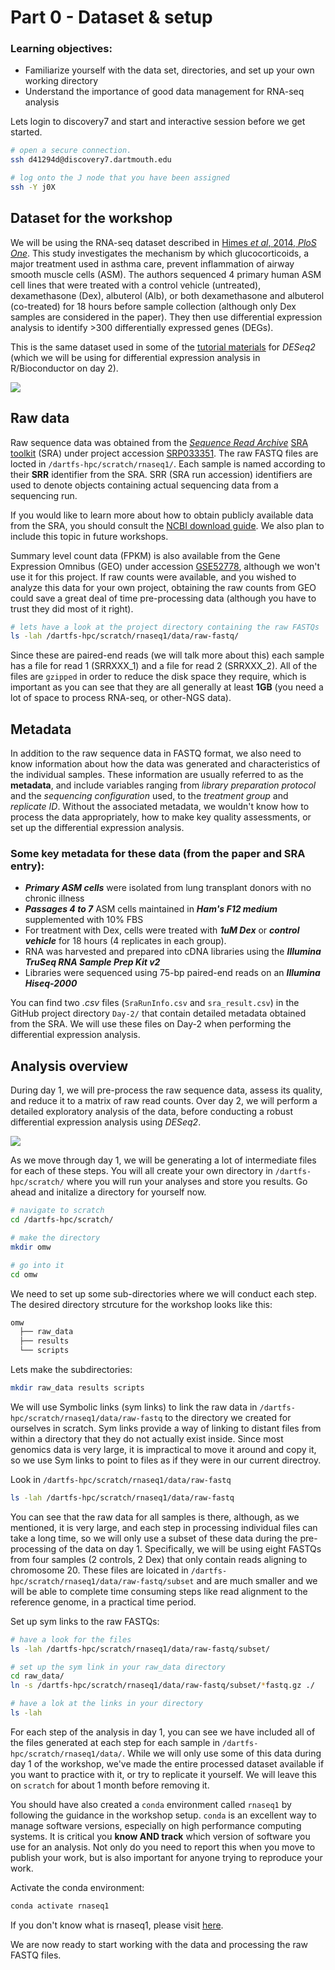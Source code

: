 # Part 0 - Dataset & setup

### Learning objectives: 
- Familiarize yourself with the data set, directories, and set up your own working directory
- Understand the importance of good data management for RNA-seq analysis

Lets login to discovery7 and start and interactive session before we get started.  
```bash
# open a secure connection.
ssh d41294d@discovery7.dartmouth.edu

# log onto the J node that you have been assigned
ssh -Y j0X
```

## Dataset for the workshop 

We will be using the RNA-seq dataset described in [Himes *et al*, 2014, *PloS One*](https://journals.plos.org/plosone/article?id=10.1371/journal.pone.0099625). This study investigates the mechanism by which glucocorticoids, a major treatment used in asthma care, prevent inflammation of airway smooth muscle cells (ASM). The authors sequenced 4 primary human ASM cell lines that were treated with a control vehicle (untreated), dexamethasone (Dex), albuterol (Alb), or both dexamethasone and albuterol (co-treated) for 18 hours before sample collection (although only Dex samples are considered in the paper). They then use differential expression analysis to identify >300 differentially expressed genes (DEGs). 

This is the same dataset used in some of the [tutorial materials](http://bioconductor.org/packages/devel/bioc/vignettes/DESeq2/inst/doc/DESeq2.html) for *DESeq2* (which we will be using for differential expression analysis in R/Bioconductor on day 2). 

![](../figures/experiment.png)

## Raw data 

Raw sequence data was obtained from the [*Sequence Read Archive*](https://www.ncbi.nlm.nih.gov/sra)
[SRA toolkit](https://github.com/ncbi/sra-tools) (SRA) under project accession [SRP033351](https://www.ncbi.nlm.nih.gov/sra?term=SRP033351). The raw FASTQ files are locted in `/dartfs-hpc/scratch/rnaseq1/`. Each sample is named according to their **SRR** identifier from the SRA. SRR (SRA run accession) identifiers are used to denote objects containing actual sequencing data from a sequencing run. 

If you would like to learn more about how to obtain publicly available data from the SRA, you should consult the [NCBI download guide](https://www.ncbi.nlm.nih.gov/books/NBK242621/). We also plan to include this topic in future workshops.  

Summary level count data (FPKM) is also available from the Gene Expression Omnibus (GEO) under accession [GSE52778](https://www.ncbi.nlm.nih.gov/geo/query/acc.cgi?acc=GSE52778), although we won't use it for this project. If raw counts were available, and you wished to analyze this data for your own project, obtaining the raw counts from GEO could save a great deal of time pre-processing data (although you have to trust they did most of it right). 

```bash
# lets have a look at the project directory containing the raw FASTQs
ls -lah /dartfs-hpc/scratch/rnaseq1/data/raw-fastq/
```

Since these are paired-end reads (we will talk more about this) each sample has a file for read 1 (SRRXXX_1) and a file for read 2 (SRRXXX_2). All of the files are `gzipped` in order to reduce the disk space they require, which is important as you can see that they are all generally at least **1GB** (you need a lot of space to process RNA-seq, or other-NGS data). 

## Metadata 

In addition to the raw sequence data in FASTQ format, we also need to know information about how the data was generated and characteristics of the individual samples. These information are usually referred to as the **metadata**, and include variables ranging from *library preparation protocol* and the *sequencing configuration* used, to the *treatment group* and *replicate ID*. Without the associated metadata, we wouldn't know how to process the data appropriately, how to make key quality assessments, or set up the differential expression analysis. 

### Some key metadata for these data (from the paper and SRA entry): 
- ***Primary ASM cells*** were isolated from lung transplant donors with no chronic illness  
- ***Passages 4 to 7*** ASM cells maintained in ***Ham's F12 medium*** supplemented with 10% FBS  
- For treatment with Dex, cells were treated with ***1uM Dex*** or ***control vehicle*** for 18 hours (4 replicates in each group). 
- RNA was harvested and prepared into cDNA libraries using the ***Illumina TruSeq RNA Sample Prep Kit v2***
- Libraries were sequenced using 75-bp paired-end reads on an ***Illumina Hiseq-2000***

You can find two *.csv* files (`SraRunInfo.csv` and `sra_result.csv`) in the GitHub project directory `Day-2/` that contain detailed metadata obtained from the SRA. We will use these files on Day-2 when performing the differential expression analysis. 

## Analysis overview

During day 1, we will pre-process the raw sequence data, assess its quality, and reduce it to a matrix of raw read counts. Over day 2, we will perform a detailed exploratory analysis of the data, before conducting a robust differential expression analysis using *DESeq2*. 

![](../figures/analysis_overview.png)

As we move through day 1, we will be generating a lot of intermediate files for each of these steps. You will all create your own directory in `/dartfs-hpc/scratch/` where you will run your analyses and store you results. Go ahead and initalize a directory for yourself now. 

```bash
# navigate to scratch 
cd /dartfs-hpc/scratch/

# make the directory 
mkdir omw

# go into it
cd omw
``` 

We need to set up some sub-directories where we will conduct each step. The desired directory strcuture for the workshop looks like this: 
```bash
omw
  ├── raw_data
  ├── results
  └── scripts
```

Lets make the subdirectories: 
```bash
mkdir raw_data results scripts 
``` 

We will use Symbolic links (sym links) to link the raw data in `/dartfs-hpc/scratch/rnaseq1/data/raw-fastq` to the directory we created for ourselves in scratch. Sym links provide a way of linking to distant files from within a directory that they do not actually exist inside. Since most genomics data is very large, it is impractical to move it around and copy it, so we use Sym links to point to files as if they were in our current directroy. 

Look in `/dartfs-hpc/scratch/rnaseq1/data/raw-fastq`
```bash 
ls -lah /dartfs-hpc/scratch/rnaseq1/data/raw-fastq
```

You can see that the raw data for all samples is there, although, as we mentioned, it is very large, and each step in processing individual files can take a long time, so we will only use a subset of these data during the pre-processing of the data on day 1. Specifically, we will be using eight FASTQs from four samples (2 controls, 2 Dex) that only contain reads aligning to chromosome 20. These files are loicated in `/dartfs-hpc/scratch/rnaseq1/data/raw-fastq/subset` and are much smaller and we will be able to complete time consuming steps like read alignment to the reference genome, in a practical time period. 

Set up sym links to the raw FASTQs: 
```bash 
# have a look for the files 
ls -lah /dartfs-hpc/scratch/rnaseq1/data/raw-fastq/subset/

# set up the sym link in your raw_data directory 
cd raw_data/
ln -s /dartfs-hpc/scratch/rnaseq1/data/raw-fastq/subset/*fastq.gz ./

# have a lok at the links in your directory 
ls -lah 
``` 

For each step of the analysis in day 1, you can see we have included all of the files generated at each step for each sample in `/dartfs-hpc/scratch/rnaseq1/data/`. While we will only use some of this data during day 1 of the workshop, we've made the entire processed dataset available if you want to practice with it, or try to replicate it yourself. We will leave this on `scratch` for about 1 month before removing it. 

You should have also created a `conda` environment called `rnaseq1` by following the guidance in the workshop setup. `conda` is an excellent way to manage software versions, especially on high performance computing systems. It is critical you **know AND track** which version of software you use for an analysis. Not only do you need to report this when you move to publish your work, but is also important for anyone trying to reproduce your work. 

Activate the conda environment:
```bash
conda activate rnaseq1
```
If you don't know what is rnaseq1, please visit [here](https://github.com/Dartmouth-Data-Analytics-Core/RNA-seq_workshop_July2020/blob/master/welcome-%26-setup.md).

We are now ready to start working with the data and processing the raw FASTQ files. 
